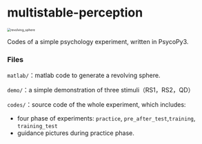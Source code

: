 # multistable-perception

<img src="codes/revolving_sphere.gif" alt="revolving_sphere" style="zoom:50%;" />

Codes of a simple psychology experiment, written in PsycoPy3.

### Files

`matlab/`：matlab code to generate a revolving sphere.

`demo/`：a simple demonstration of three stimuli（RS1，RS2，QD）

`codes/`：source code of the whole experiment, which includes:

- four phase of experiments: `practice`, `pre_after_test`,`training`, `training_test`
- guidance pictures during practice phase. 

